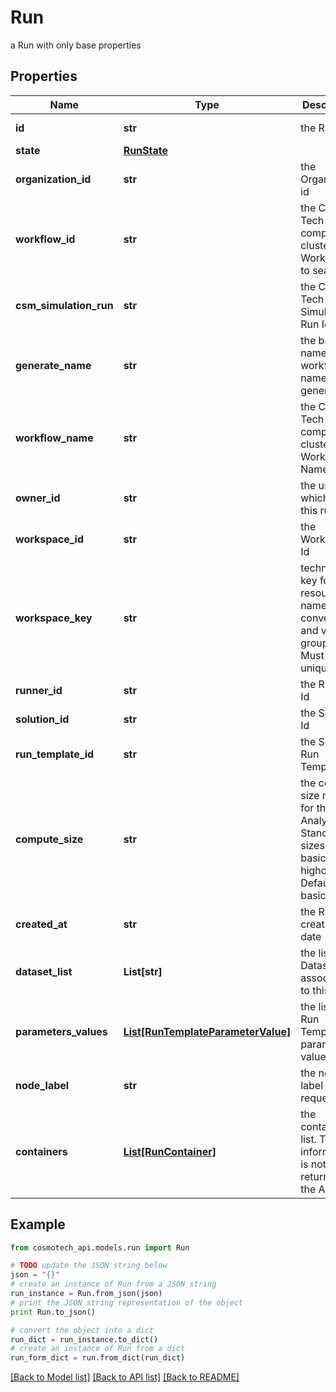 # Run

a Run with only base properties

## Properties

Name | Type | Description | Notes
------------ | ------------- | ------------- | -------------
**id** | **str** | the Run | [optional] [readonly] 
**state** | [**RunState**](RunState.md) |  | [optional] 
**organization_id** | **str** | the Organization id | [optional] 
**workflow_id** | **str** | the Cosmo Tech compute cluster Argo Workflow Id to search | [optional] 
**csm_simulation_run** | **str** | the Cosmo Tech Simulation Run Id | [optional] [readonly] 
**generate_name** | **str** | the base name for workflow name generation | [optional] 
**workflow_name** | **str** | the Cosmo Tech compute cluster Argo Workflow Name | [optional] 
**owner_id** | **str** | the user id which own this run | [optional] [readonly] 
**workspace_id** | **str** | the Workspace Id | [optional] [readonly] 
**workspace_key** | **str** | technical key for resource name convention and version grouping. Must be unique | [optional] [readonly] 
**runner_id** | **str** | the Runner Id | [optional] [readonly] 
**solution_id** | **str** | the Solution Id | [optional] [readonly] 
**run_template_id** | **str** | the Solution Run Template id | [optional] [readonly] 
**compute_size** | **str** | the compute size needed for this Analysis. Standard sizes are basic and highcpu. Default is basic | [optional] [readonly] 
**created_at** | **str** | the Run creation date | [optional] [readonly] 
**dataset_list** | **List[str]** | the list of Dataset Id associated to this Run | [optional] [readonly] 
**parameters_values** | [**List[RunTemplateParameterValue]**](RunTemplateParameterValue.md) | the list of Run Template parameters values | [optional] [readonly] 
**node_label** | **str** | the node label request | [optional] [readonly] 
**containers** | [**List[RunContainer]**](RunContainer.md) | the containers list. This information is not returned by the API. | [optional] 

## Example

```python
from cosmotech_api.models.run import Run

# TODO update the JSON string below
json = "{}"
# create an instance of Run from a JSON string
run_instance = Run.from_json(json)
# print the JSON string representation of the object
print Run.to_json()

# convert the object into a dict
run_dict = run_instance.to_dict()
# create an instance of Run from a dict
run_form_dict = run.from_dict(run_dict)
```
[[Back to Model list]](../README.md#documentation-for-models) [[Back to API list]](../README.md#documentation-for-api-endpoints) [[Back to README]](../README.md)


